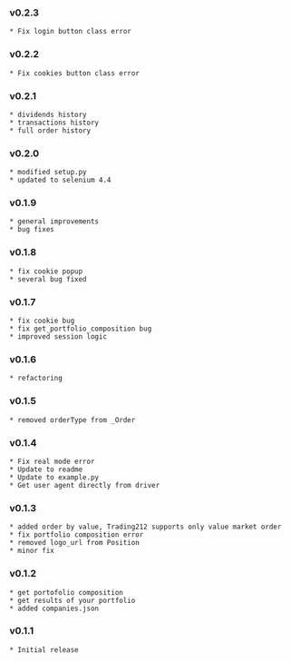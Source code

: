 ### v0.2.3
    * Fix login button class error
### v0.2.2
    * Fix cookies button class error
### v0.2.1
    * dividends history
    * transactions history
    * full order history
### v0.2.0
    * modified setup.py
    * updated to selenium 4.4
### v0.1.9
    * general improvements
    * bug fixes
### v0.1.8
    * fix cookie popup
    * several bug fixed
### v0.1.7
    * fix cookie bug
    * fix get_portfolio_composition bug
    * improved session logic
### v0.1.6
    * refactoring
### v0.1.5
    * removed orderType from _Order
### v0.1.4
    * Fix real mode error
    * Update to readme
    * Update to example.py
    * Get user agent directly from driver

### v0.1.3
    * added order by value, Trading212 supports only value market order
    * fix portfolio composition error
    * removed logo_url from Position
    * minor fix
### v0.1.2
    * get portofolio composition
    * get results of your portfolio
    * added companies.json
### v0.1.1
    * Initial release